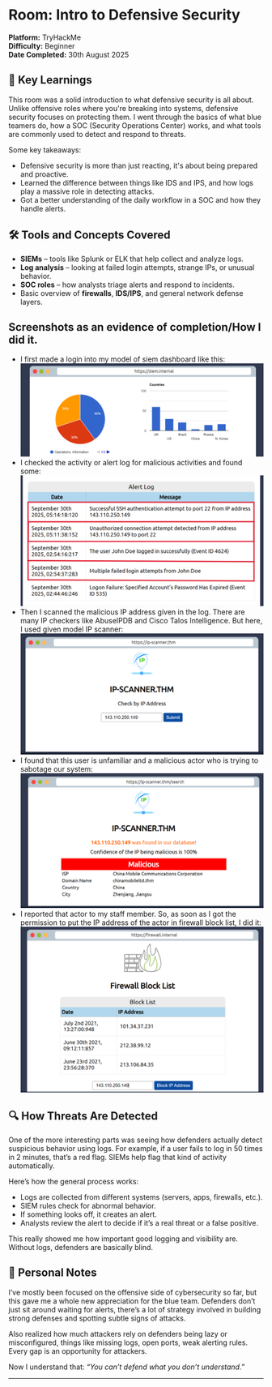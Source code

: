 # Room: Intro to Defensive Security  
**Platform:** TryHackMe  
**Difficulty:** Beginner  
**Date Completed:** 30th August 2025 

## 🔑 Key Learnings

This room was a solid introduction to what defensive security is all about. Unlike offensive roles where you're breaking into systems, defensive security focuses on protecting them. I went through the basics of what blue teamers do, how a SOC (Security Operations Center) works, and what tools are commonly used to detect and respond to threats.

Some key takeaways:
- Defensive security is more than just reacting, it's about being prepared and proactive.
- Learned the difference between things like IDS and IPS, and how logs play a massive role in detecting attacks.
- Got a better understanding of the daily workflow in a SOC and how they handle alerts.

## 🛠 Tools and Concepts Covered

- **SIEMs** – tools like Splunk or ELK that help collect and analyze logs.
- **Log analysis** – looking at failed login attempts, strange IPs, or unusual behavior.
- **SOC roles** – how analysts triage alerts and respond to incidents.
- Basic overview of **firewalls**, **IDS/IPS**, and general network defense layers.

## Screenshots as an evidence of completion/How I did it.

- I first made a login into my model of siem dashboard like this:
![Defensive Security Intro](images/siem1.png)
- I checked the activity or alert log for malicious activities and found some:
![Defensive Security Intro](images/siem2.png)
- Then I scanned the malicious IP address given in the log. There are many IP checkers like AbuseIPDB and Cisco Talos Intelligence. But here, I used given model IP scanner:
![Defensive Security Intro](images/siem3.png)
- I found that this user is unfamiliar and a malicious actor who is trying to sabotage our system:
![Defensive Security Intro](images/siem4.png)
- I reported that actor to my staff member. So, as soon as I got the permission to put the IP address of the actor in firewall block list, I did it:
![Defensive Security Intro](images/siem5.png)

## 🔍 How Threats Are Detected

One of the more interesting parts was seeing how defenders actually detect suspicious behavior using logs. For example, if a user fails to log in 50 times in 2 minutes, that’s a red flag. SIEMs help flag that kind of activity automatically.

Here’s how the general process works:
- Logs are collected from different systems (servers, apps, firewalls, etc.).
- SIEM rules check for abnormal behavior.
- If something looks off, it creates an alert.
- Analysts review the alert to decide if it’s a real threat or a false positive.

This really showed me how important good logging and visibility are. Without logs, defenders are basically blind.

## 📝 Personal Notes

I’ve mostly been focused on the offensive side of cybersecurity so far, but this gave me a whole new appreciation for the blue team. Defenders don’t just sit around waiting for alerts, there’s a lot of strategy involved in building strong defenses and spotting subtle signs of attacks.

Also realized how much attackers rely on defenders being lazy or misconfigured, things like missing logs, open ports, weak alerting rules. Every gap is an opportunity for attackers.

Now I understand that:
*“You can’t defend what you don’t understand.”*

---

